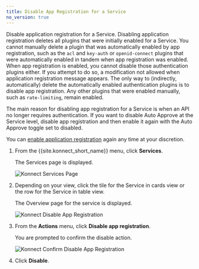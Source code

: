 ```yaml
---
title: Disable App Registration for a Service
no_version: true
---
```


Disable application registration for a Service. Disabling application registration
deletes all plugins that were initially enabled for a Service. You cannot manually
delete a plugin that was automatically enabled by app registration, such as the
`acl` and `key-auth` or `openid-connect` plugins that
were automatically enabled in tandem when app registration was enabled.
When app registration is enabled, you cannot disable
those authentication plugins either. If you attempt to do so, a modification not
allowed when application registration message appears. The only way to (indirectly, automatically)
delete the automatically enabled authentication plugins is to disable app registration.
Any other plugins that were enabled manually, such as `rate-limiting`, remain enabled.

The main reason for disabling app registration for a Service is when an API
no longer requires authentication. If you want to disable Auto Approve at the
Service level, disable app registration and then enable it again with the Auto Approve
toggle set to disabled.

You can
[enable application registration](/konnect/dev-portal/administrators/app-registration/enable-app-reg)
again any time at your discretion.

1. From the {{site.konnect_short_name}} menu, click **Services**.

   The Services page is displayed.

   ![Konnect Services Page](/assets/images/docs/konnect/konnect-services-page.png)

2. Depending on your view, click the tile for the Service in cards view or the row
   for the Service in table view.

   The Overview page for the service is displayed.

   ![Konnect Disable App Registration](/assets/images/docs/konnect/konnect-disable-app-reg.png)

3. From the **Actions** menu, click **Disable app registration**.

   You are prompted to confirm the disable action.

   ![Konnect Confirm Disable App Registration](/assets/images/docs/konnect/konnect-confirm-disable-app-reg.png)

4. Click **Disable**.
